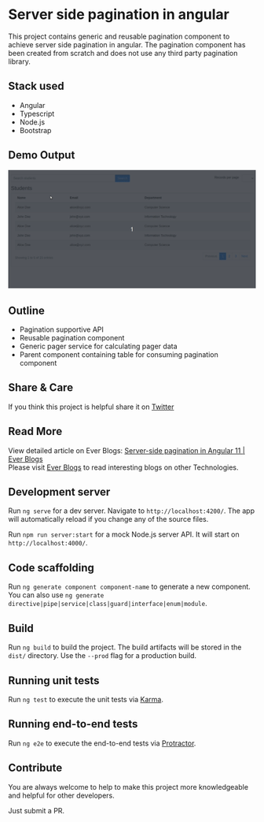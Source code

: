 # Server side pagination in angular

This project contains generic and reusable pagination component to achieve server side pagination in angular. The pagination component has been created from scratch and does not use any third party pagination library. 

## Stack used
- Angular
- Typescript
- Node.js
- Bootstrap

## Demo Output

![Demo](./demo-output.gif)

## Outline
- Pagination supportive API
- Reusable pagination component
- Generic pager service for calculating pager data
- Parent component containing table for consuming pagination component

## Share & Care

If you think this project is helpful share it on [Twitter](https://twitter.com/intent/tweet?url=https://github.com/navanathjadhav/pagination-angular)

## Read More
View detailed article on Ever Blogs: [Server-side pagination in Angular 11 | Ever Blogs](https://everblogs.com/angular/server-side-pagination-in-angular-11/)
<br>
Please visit [Ever Blogs](https://everblogs.com/) to read interesting blogs on other Technologies.

## Development server

Run `ng serve` for a dev server. Navigate to `http://localhost:4200/`. The app will automatically reload if you change any of the source files.

Run `npm run server:start` for a mock Node.js server API. It will start on `http://localhost:4000/`.

## Code scaffolding

Run `ng generate component component-name` to generate a new component. You can also use `ng generate directive|pipe|service|class|guard|interface|enum|module`.

## Build

Run `ng build` to build the project. The build artifacts will be stored in the `dist/` directory. Use the `--prod` flag for a production build.

## Running unit tests

Run `ng test` to execute the unit tests via [Karma](https://karma-runner.github.io).

## Running end-to-end tests

Run `ng e2e` to execute the end-to-end tests via [Protractor](http://www.protractortest.org/).

## Contribute

You are always welcome to help to make this project more knowledgeable and helpful for other developers.

Just submit a PR.
